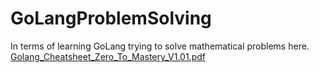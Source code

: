 # GoLangProblemSolving
In terms of learning GoLang trying to solve mathematical problems here.
[Golang_Cheatsheet_Zero_To_Mastery_V1.01.pdf](https://github.com/DHasib/GoLangProblemSolving/files/10715399/Golang_Cheatsheet_Zero_To_Mastery_V1.01.pdf)
